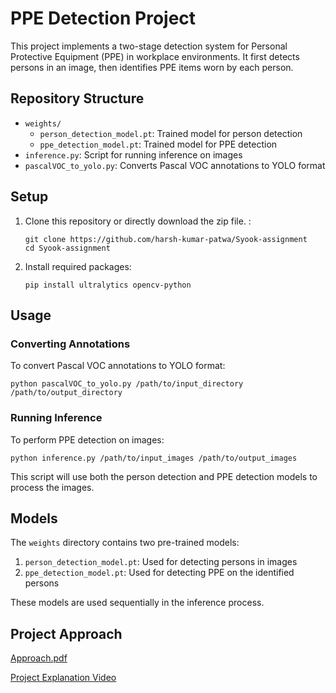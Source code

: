 # PPE Detection Project

This project implements a two-stage detection system for Personal Protective Equipment (PPE) in workplace environments. It first detects persons in an image, then identifies PPE items worn by each person.

## Repository Structure

- `weights/`
  - `person_detection_model.pt`: Trained model for person detection
  - `ppe_detection_model.pt`: Trained model for PPE detection
- `inference.py`: Script for running inference on images
- `pascalVOC_to_yolo.py`: Converts Pascal VOC annotations to YOLO format

## Setup

1. Clone this repository or directly download the zip file. :
   ```
   git clone https://github.com/harsh-kumar-patwa/Syook-assignment
   cd Syook-assignment
   ```

2. Install required packages:
   ```
   pip install ultralytics opencv-python
   ```

## Usage

### Converting Annotations

To convert Pascal VOC annotations to YOLO format:

```
python pascalVOC_to_yolo.py /path/to/input_directory /path/to/output_directory
```

### Running Inference

To perform PPE detection on images:

```
python inference.py /path/to/input_images /path/to/output_images
```

This script will use both the person detection and PPE detection models to process the images.

## Models

The `weights` directory contains two pre-trained models:

1. `person_detection_model.pt`: Used for detecting persons in images
2. `ppe_detection_model.pt`: Used for detecting PPE on the identified persons

These models are used sequentially in the inference process.

## Project Approach

[Approach.pdf](https://github.com/user-attachments/files/16646557/Zyook.1.pdf)  

[Project Explanation Video](https://www.loom.com/share/104b6dec71174eba807c1ed7d1eeaef7?sid=fda79776-f4c9-4666-a265-76d99772bdfc)


